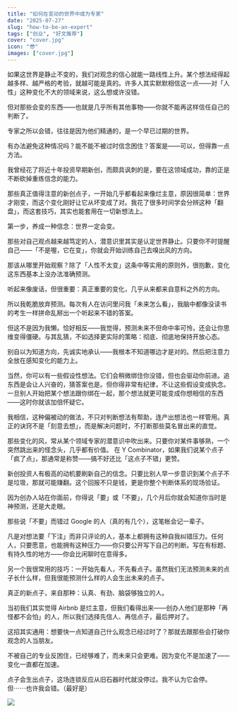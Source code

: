 ```yaml
---
title: "如何在变动的世界中成为专家"
date: "2025-07-27"
slug: "how-to-be-an-expert"
tags: ["创业", "好文推荐"]
cover: "cover.jpg"
icon: "😎"
images: ["cover.jpg"]
---
```

如果这世界是静止不变的，我们对观念的信心就能一路线性上升。某个想法经得起越多样、越严格的考验，就越可能是真的。许多人其实默默相信这一点——对「人性」这种变化不大的领域来说，这么想或许没错。



但对那些会变的东西——也就是几乎所有其他事物——你就不能再这样信任自己的判断了。



专家之所以会错，往往是因为他们精通的，是一个早已过期的世界。



有办法避免这种情况吗？能不能不被过时信念困住？答案是——可以，但得靠一点方法。



我曾经花了将近十年投资早期新创，而颇具讽刺的是，要在这领域成功，靠的正是不断砍掉重练信念的能力。



那些真正值得注意的新创点子，一开始几乎都看起来像烂主意，原因很简单：世界才刚变，而这个变化刚好让它从坏变成了对。我花了很多时间学会分辨这种「翻盘」，而这套技巧，其实也能套用在一切新想法上。



第一步，养成一种信念：世界一定会变。



那些对自己观点越来越笃定的人，潜意识里其实是认定世界静止。只要你不时提醒自己——「不是喔，它在变」，你就会开始训练自己去嗅出风的方向。



那该从哪里开始观察？除了「人性不太变」这条中等实用的原则外，很抱歉，变化这东西基本上没办法准确预测。



听起来像废话，但很重要：真正重要的变化，几乎从来都来自意料之外的方向。



所以我乾脆放弃预测。每次有人在访问里问我「未来怎么看」，我脑中都像没读书的考生一样拼命乱掰出一个听起来不错的答案。



但这不是因为我懒。恰好相反——我觉得，预测未来不但命中率可怜，还会让你思维变得僵硬。与其乱猜，不如选择更实际的策略：彻底、彻底地保持开放心态。



别自以为知道方向，先诚实地承认——我根本不知道哪边才是对的。然后把注意力全放在感知变化的能力上。



当然，你可以有一些假设性想法。它们会稍微绑住你没错，但也会驱动你前进。追东西是会让人兴奋的，猜答案也是。但你得非常有纪律，不让这些假设变成执念。
一旦别人开始把某个想法跟你绑在一起，那个想法就更可能变成你想相信的东西——这时你就该加倍怀疑它。



我相信，这种偏被动的做法，不只对判断想法有帮助，连产出想法也一样管用。真正的诀窍不是「刻意去想」，而是解决问题时，不打断那些莫名冒出来的直觉。



那些变化的风，常从某个领域专家的潜意识中吹出来。只要你对某件事够熟，一个突然跳出来的怪念头，几乎都有价值。
在 Y Combinator，如果我们说某个点子「疯了点」，那通常是称赞——搞不好还比「这点子不错」更赞。



新创投资人有极高的动机要刷新自己的信念。只要比别人早一步意识到某个点子不是垃圾，那就可能赚翻。这个回报不只是钱，更是你整个判断体系的现场验证。



因为创办人站在你面前，你得说「要」或「不要」，几个月后你就会知道你当时是神预测，还是大走眼。



那些说「不要」而错过 Google 的人（真的有几个），这笔帐会记一辈子。



凡是对想法要「下注」而非只评论的人，基本上都拥有这种自我纠错压力。任何人，只要愿意，也能拥有这种压力——你只要公开写下自己的判断。写在有标题、有持久性的地方——你会比闲聊时在意得多。



另一个我很常用的技巧：一开始先看人，不先看点子。虽然我们无法预测未来的点子长什么样，但我很能预测什么样的人会生出未来的点子。



真正的新点子，来自那种：认真、有劲、脑袋够独立的人。



当初我们其实觉得 Airbnb 是烂主意，但我们看得出来——创办人他们是那种「再怪都不会怕」的人，所以我们选择先信人、再信点子，最后押对了。



这招其实通用：想要快一点知道自己什么观念已经过时了？那就去跟那些会打破你观念的人当朋友。



不被自己的专业反困住，已经够难了，而未来只会更难。因为变化不是加速了——变化一直都在加速。



点子会生出点子，这场连锁反应从旧石器时代就没停过。我不认为它会停。
但⋯⋯也许我会错。（最好是）




![](https://prod-files-secure.s3.us-west-2.amazonaws.com/112d0858-5090-4d34-a606-b75eb8d65fd2/46476355-9cf3-4e99-9b7a-3531bc426380/1000202064.png?X-Amz-Algorithm=AWS4-HMAC-SHA256&X-Amz-Content-Sha256=UNSIGNED-PAYLOAD&X-Amz-Credential=ASIAZI2LB4665OQOTATD%2F20251002%2Fus-west-2%2Fs3%2Faws4_request&X-Amz-Date=20251002T041507Z&X-Amz-Expires=3600&X-Amz-Security-Token=IQoJb3JpZ2luX2VjEIz%2F%2F%2F%2F%2F%2F%2F%2F%2F%2FwEaCXVzLXdlc3QtMiJHMEUCIQCkVW0sy0%2BbXXhFUt4R2GF%2BJITdrO9y0LsonmZ%2FI2hv9gIgCyPA9yF8JReGUfj%2F8lq2O1hllGWFHhTcYUh%2BrCzOuTgq%2FwMIJBAAGgw2Mzc0MjMxODM4MDUiDC02z%2B45ZJ0zHmEyCyrcA%2FzEugsFj6ZaCbUREZBsQ%2BrmHUusJE%2B7oDV7bAdJU9XvTp6uCWUDEdcF7OgCFeVLfL9uOXdN4PhstqpdkCfOpE%2FClRhvR1cR6Dsqsk%2BiSRfaHMd3JTuIU5uZAEoj42SNiNFJ%2B9XOaX%2Fxg8IubifdoMoajRlM%2FdmpntgY4Nbu%2FZu4cp13rbHVHWw3sKlWwHGw1QBp6hqB%2Bz17vDPhf0czLYVDSxuN2NaAMArbUDpODorxCbD3OhGh%2F%2Fsud7hEueh5dqcMolDXF7Mm44UahK9qYXaGg2%2F23wwX5J7wir0f5aQ7XUYWYxclVOPPfPBjc24gFfbWKC6%2BTuYFPbMuFBHhMGeXmoWlUBHvZ6xK5XwG2xjcgsbSWA6T1XgxF1PP0rUNV01zUiNJV%2FdjokIJFyu%2F1dDzQNqJJa4z6Xev9apNK6%2BcLUfsrvC9TofrSy783LsfHsy2PBss6%2F%2FqjB%2Fa3tSnJj31KrIrVRIj%2FTnzuwBjRc%2FneNMXGI57aV84dkTGkG3BRcbMO1WQ4aoQNx56XKA0XePR2%2FyHWtE%2FrZHJwTYhN6eJ2Csk%2Fa5BwOvf2nLJKxZYTdBZDqyj6TdXgklsNZzLhcUeLggqzdk9DsQR%2B6kQsnqWBrN7XZzUOnWuqP1IMMje98YGOqUBkCebDvUu3lnFIah3f%2BxzS3gbfzAB3q3QYbmjhYbTD09%2FZI07Cn%2FwHURLWmwszU2Ku7KiHmuSYlOtRSKNnJeJua9V1z1C2ftZhJ4Z3RZC1E5uiIaDTC70JSGG5JcmzfF1yOdtwn%2BobTdEE7HOsjiOjJbujPm%2FYIiNGGMrFIOhtmhsxyzMJpOV0U2Pbnn3%2BULPwbyEYAa6xMB19Coag%2Fd6wbiI0TK%2F&X-Amz-Signature=828d32262edf7218b630e082a65226c5e48edf174f15375260b5d0847051c534&X-Amz-SignedHeaders=host&x-amz-checksum-mode=ENABLED&x-id=GetObject)

